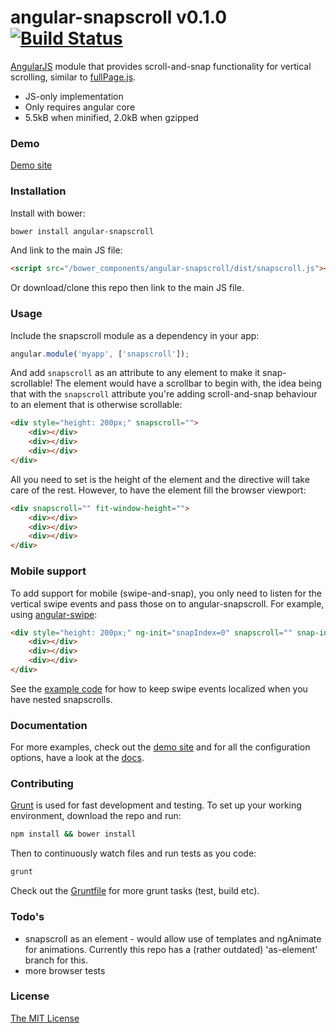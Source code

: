 # angular-snapscroll v0.1.0 [![Build Status](https://travis-ci.org/joelmukuthu/angular-snapscroll.svg?branch=master)](https://travis-ci.org/joelmukuthu/angular-snapscroll)
[AngularJS](http://angularjs.org) module that provides scroll-and-snap functionality for vertical scrolling, similar to [fullPage.js](http://alvarotrigo.com/fullPage/).

- JS-only implementation
- Only requires angular core
- 5.5kB when minified, 2.0kB when gzipped

### Demo
[Demo site](http://joelmukuthu.github.io/angular-snapscroll/)

### Installation
Install with bower:
```sh
bower install angular-snapscroll
```
And link to the main JS file:
```html
<script src="/bower_components/angular-snapscroll/dist/snapscroll.js"></script>
```
Or download/clone this repo then link to the main JS file.

### Usage
Include the snapscroll module as a dependency in your app:
```javascript
angular.module('myapp', ['snapscroll']);
```
And add `snapscroll` as an attribute to any element to make it snap-scrollable! The element would have a scrollbar to begin with, the idea being that with the `snapscroll` attribute you're adding scroll-and-snap behaviour to an element that is otherwise scrollable:
```html
<div style="height: 200px;" snapscroll="">
    <div></div>
    <div></div>
    <div></div>
</div>
```
All you need to set is the height of the element and the directive will take care of the rest. However, to have the element fill the browser viewport:
```html
<div snapscroll="" fit-window-height="">
    <div></div>
    <div></div>
    <div></div>
</div>
```

### Mobile support
To add support for mobile (swipe-and-snap), you only need to listen for the vertical swipe events and pass those on to angular-snapscroll. For example, using [angular-swipe](https://github.com/marmorkuchen-net/angular-swipe):
```html
<div style="height: 200px;" ng-init="snapIndex=0" snapscroll="" snap-index="snapIndex" ng-swipe-up="snapIndex=snapIndex+1" ng-swipe-down="snapIndex=snapIndex-1">
    <div></div>
    <div></div>
    <div></div>
</div>
```
See the [example code](examples/index.html) for how to keep swipe events localized when you have nested snapscrolls.

### Documentation
For more examples, check out the [demo site](http://joelmukuthu.github.io/angular-snapscroll/) and for all the configuration options, have a look at the [docs](DOCS.md).

### Contributing
[Grunt](http://gruntjs.com) is used for fast development and testing. To set up your working environment, download the repo and run:
```sh
npm install && bower install
```
Then to continuously watch files and run tests as you code:
```sh
grunt
```
Check out the [Gruntfile](Gruntfile.js) for more grunt tasks (test, build etc).

### Todo's
- snapscroll as an element - would allow use of templates and ngAnimate for animations. Currently this repo has a (rather outdated) 'as-element' branch for this.
- more browser tests

### License
[The MIT License](LICENSE.md)
